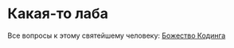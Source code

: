 # Какая-то лаба

Все вопросы к этому святейшему человеку: [Божество Кодинга](https://github.com/Justarone/BMSTU_ComputationAlgorithms_4)